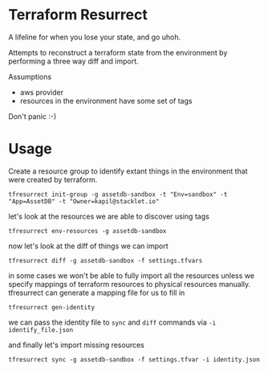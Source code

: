 # Terraform Resurrect

A lifeline for when you lose your state, and go uhoh.

Attempts to reconstruct a terraform state from the environment
by performing a three way diff and import.

Assumptions
 - aws provider 
 - resources in the environment have some set of tags

Don't panic :-)

# Usage

Create a resource group to identify extant things in the environment
that were created by terraform.

```
tfresurrect init-group -g assetdb-sandbox -t "Env=sandbox" -t "App=AssetDB" -t "Owner=kapil@stacklet.io"
```

let's look at the resources we are able to discover using tags

```
tfresurrect env-resources -g assetdb-sandbox
```

now let's look at the diff of things we can import

```
tfresurrect diff -g assetdb-sandbox -f settings.tfvars
```

in some cases we won't be able to fully import all the resources unless we specify
mappings of terraform resources to physical resources manually. tfresurrect
can generate a mapping file for us to fill in

```
tfresurrect gen-identity
```

we can pass the identity file to `sync` and `diff` commands via `-i identify_file.json`

and finally let's import missing resources
```
tfresurrect sync -g assetdb-sandbox -f settings.tfvar -i identity.json
```

